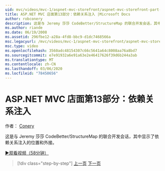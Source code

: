 ```yaml
---
uid: mvc/videos/mvc-1/aspnet-mvc-storefront/aspnet-mvc-storefront-part-13-dependency-injection
title: ASP.NET MVC 店面第13部分：依赖关系注入 |Microsoft Docs
author: robconery
description: 这是与 Jeremy 莎莎 CodeBetter/StructureMap 的联合开发会话，其中显示了依赖关系注入的位置和外接。
ms.author: riande
ms.date: 06/19/2008
ms.assetid: 296fbe12-a28a-4fd8-bbc9-d1dc7468566a
msc.legacyurl: /mvc/videos/mvc-1/aspnet-mvc-storefront/aspnet-mvc-storefront-part-13-dependency-injection
msc.type: video
ms.openlocfilehash: 3560adc48154307c66c5641a64c8008aa76a8bd7
ms.sourcegitcommit: e7e91932a6e91a63e2e46417626f39d6b244a3ab
ms.translationtype: MT
ms.contentlocale: zh-CN
ms.lasthandoff: 03/06/2020
ms.locfileid: "78450656"
---
```

# <a name="aspnet-mvc-storefront-part-13-dependency-injection"></a>ASP.NET MVC 店面第13部分：依赖关系注入

作者： [Conery](https://github.com/robconery)

这是与 Jeremy 莎莎 CodeBetter/StructureMap 的联合开发会话，其中显示了依赖关系注入的位置和外接。

[&#9654;观看视频（58分钟）](https://channel9.msdn.com/Blogs/ASP-NET-Site-Videos/aspnet-mvc-storefront-part-13-dependency-injection)

> [!div class="step-by-step"]
> [上一页](aspnet-mvc-storefront-part-12-mocking.md)
> [下一页](aspnet-mvc-storefront-part-14-rich-client-interaction.md)
